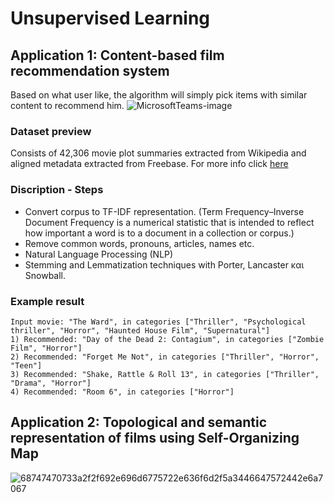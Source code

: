 # Unsupervised Learning
## Application 1: Content-based film recommendation system
Based on what user like, the algorithm will simply pick items with similar content to recommend him.
![MicrosoftTeams-image](https://user-images.githubusercontent.com/50949470/111079410-97508f00-8502-11eb-9dc5-4d55c79ff454.png)

### Dataset preview
Consists of 42,306 movie plot summaries extracted from Wikipedia and aligned metadata extracted from Freebase. For more info click [here](http://www.cs.cmu.edu/~ark/personas/)

### Discription - Steps
* Convert corpus to TF-IDF representation. (Term Frequency–Inverse Document Frequency is a numerical statistic that is intended to reflect how important a word is to a document in a collection or corpus.)
* Remove common words, pronouns, articles, names etc.
* Natural Language Processing (NLP)
* Stemming and Lemmatization techniques with Porter, Lancaster και Snowball.

### Example result
```
Input movie: "The Ward", in categories ["Thriller", "Psychological thriller", "Horror", "Haunted House Film", "Supernatural"]
1) Recommended: "Day of the Dead 2: Contagium", in categories ["Zombie Film", "Horror"]
2) Recommended: "Forget Me Not", in categories ["Thriller", "Horror", "Teen"]
3) Recommended: "Shake, Rattle & Roll 13", in categories ["Thriller", "Drama", "Horror"]
4) Recommended: "Room 6", in categories ["Horror"]
```

## Application 2: Topological and semantic representation of films using Self-Organizing Map
![68747470733a2f2f692e696d6775722e636f6d2f5a3446647572442e6a7067](https://user-images.githubusercontent.com/50949470/111079327-3b860600-8502-11eb-9071-22d09e94ee57.jpg)
